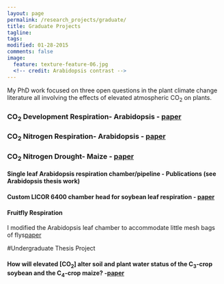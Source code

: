 ```yaml
---
layout: page
permalink: /research_projects/graduate/
title: Graduate Projects
tagline: 
tags: 
modified: 01-28-2015
comments: false
image:
  feature: texture-feature-06.jpg
  <!-- credit: Arabidopsis contrast -->
---
```

My PhD work focused on three open questions in the plant climate change literature all involving the effects of elevated atmospheric CO<sub>2</sub> on plants. 

### CO<sub>2</sub> Development Respiration- Arabidopsis - [paper](/pdfs/Markelz_etal_2014b.pdf)

### CO<sub>2</sub> Nitrogen Respiration- Arabidopsis - [paper](/pdfs/Markelz_etal_2014a.pdf)

### CO<sub>2</sub> Nitrogen Drought- Maize - [paper](/pdfs/Markelz_etal_2011.pdf)

#### Single leaf Arabidopsis respiration chamber/pipeline - Publications (see Arabidopsis thesis work)

#### Custom LICOR 6400 chamber head for soybean leaf respiration - [paper](/pdfs/Gillespie_etal_2012.pdf)

#### Fruitfly Respiration
I modified the Arabidopsis leaf chamber to accommodate little mesh bags of flys[paper](/pdfs/Walters_etal_2012.pdf)

#Undergraduate Thesis Project
#### How will elevated [CO<sub>2</sub>] alter soil and plant water status of the C<sub>3</sub>-crop soybean and the C<sub>4</sub>-crop maize? -[paper](/pdfs/Hussain_etal_2013.pdf)